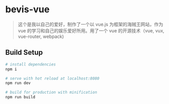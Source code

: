 # bevis-vue

> 这个是我以自己的爱好，制作了一个以 vue.js 为框架的海贼王网站，作为 vue 的学习和自己的娱乐爱好所用。用了一个 vue 的开源技术（vue, vux, vue-router, webpack)

## Build Setup

``` bash
# install dependencies
npm i

# serve with hot reload at localhost:8080
npm run dev

# build for production with minification
npm run build
```

<!-- ![](static/img/demo/Bevis-Vue.jpg "首页") -->
